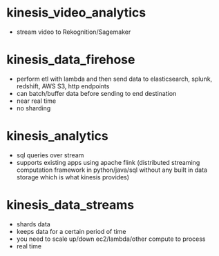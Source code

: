 # kinesis_video_analytics
- stream video to Rekognition/Sagemaker

# kinesis_data_firehose
- perform etl with lambda and then send data to elasticsearch, splunk, redshift, AWS S3, http endpoints
- can batch/buffer data before sending to end destination
- near real time
- no sharding

# kinesis_analytics
- sql queries over stream
- supports existing apps using apache flink (distributed streaming computation framework in python/java/sql without any built in data storage which is what kinesis provides)

# kinesis_data_streams
- shards data
- keeps data for a certain period of time
- you need to scale up/down ec2/lambda/other compute to process
- real time